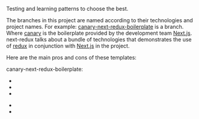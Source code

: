 Testing and learning patterns to choose the best.

The branches in this project are named according to their technologies and project names. For example: [canary-next-redux-boilerplate](https://github.com/levil664/choosing-best-boilerplate/tree/canary-next-redux-boilerplate) is a branch. Where [canary](https://github.com/vercel/next.js/tree/canary) is the boilerplate provided by the development team [Next.js](https://github.com/vercel/next.js). next-redux talks about a bundle of technologies that demonstrates the use of [redux](https://github.com/reduxjs) in conjunction with [Next.js](https://github.com/vercel/next.js) in the project.

Here are the main pros and cons of these templates:

canary-next-redux-boilerplate:

+
+
+
-
-







